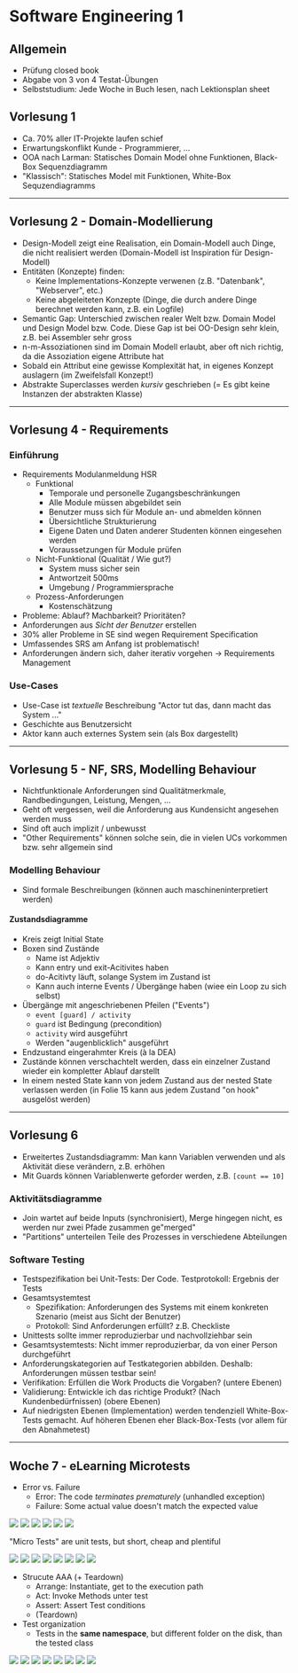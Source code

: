 # Software Engineering 1
## Allgemein
- Prüfung closed book
- Abgabe von 3 von 4 Testat-Übungen
- Selbststudium: Jede Woche in Buch lesen, nach Lektionsplan sheet

## Vorlesung 1
- Ca. 70% aller IT-Projekte laufen schief
- Erwartungskonflikt Kunde - Programmierer, ...
- OOA nach Larman: Statisches Domain Model ohne Funktionen, Black-Box Sequenzdiagramm
- "Klassisch": Statisches Model mit Funktionen, White-Box Sequzendiagramms

---
## Vorlesung 2 - Domain-Modellierung
- Design-Modell zeigt eine Realisation, ein Domain-Modell auch Dinge, die nicht realisiert werden (Domain-Modell ist Inspiration für Design-Modell)
- Entitäten (Konzepte) finden: 
    - Keine Implementations-Konzepte verwenen (z.B. "Datenbank", "Webserver", etc.)
    - Keine abgeleiteten Konzepte (Dinge, die durch andere Dinge berechnet werden kann, z.B. ein Logfile)
- Semantic Gap: Unterschied zwischen realer Welt bzw. Domain Model und Design Model bzw. Code. Diese Gap ist bei OO-Design sehr klein, z.B. bei Assembler sehr gross
- n-m-Assoziationen sind im Domain Modell erlaubt, aber oft nich richtig, da die Assoziation eigene Attribute hat
- Sobald ein Attribut eine gewisse Komplexität hat, in eigenes Konzept auslagern (im Zweifelsfall Konzept!)
- Abstrakte Superclasses werden *kursiv* geschrieben (= Es gibt keine Instanzen der abstrakten Klasse)

---
## Vorlesung 4 - Requirements
### Einführung
- Requirements Modulanmeldung HSR
    - Funktional
        - Temporale und personelle Zugangsbeschränkungen
        - Alle Module müssen abgebildet sein
        - Benutzer muss sich für Module an- und abmelden können
        - Übersichtliche Strukturierung
        - Eigene Daten und Daten anderer Studenten können eingesehen werden
        - Voraussetzungen für Module prüfen
    - Nicht-Funktional (Qualität / Wie gut?)
        - System muss sicher sein
        - Antwortzeit 500ms
        - Umgebung / Programmiersprache
    - Prozess-Anforderungen
        - Kostenschätzung
- Probleme: Ablauf? Machbarkeit? Prioritäten?
- Anforderungen aus *Sicht der Benutzer* erstellen
- 30% aller Probleme in SE sind wegen Requirement Specification
- Umfassendes SRS am Anfang ist problematisch!
- Anforderungen ändern sich, daher iterativ vorgehen -> Requirements Management

### Use-Cases
- Use-Case ist *textuelle* Beschreibung "Actor tut das, dann macht das System ..."
- Geschichte aus Benutzersicht
- Aktor kann auch externes System sein (als Box dargestellt)

---
## Vorlesung 5 - NF, SRS, Modelling Behaviour
- Nichtfunktionale Anforderungen sind Qualitätmerkmale, Randbedingungen, Leistung, Mengen, ...
- Geht oft vergessen, weil die Anforderung aus Kundensicht angesehen werden muss
- Sind oft auch implizit / unbewusst
- "Other Requirements" können solche sein, die in vielen UCs vorkommen bzw. sehr allgemein sind

### Modelling Behaviour
- Sind formale Beschreibungen (können auch maschineninterpretiert werden)
#### Zustandsdiagramme
- Kreis zeigt Initial State
- Boxen sind Zustände
    - Name ist Adjektiv
    - Kann entry und exit-Acitivites haben
    - do-Acitivty läuft, solange System im Zustand ist
    - Kann auch interne Events / Übergänge haben (wiee ein Loop zu sich selbst)
- Übergänge mit angeschriebenen Pfeilen ("Events")
    - `event [guard] / activity`
    - `guard` ist Bedingung (precondition)
    - `activity` wird ausgeführt
    - Werden "augenblicklich" ausgeführt
- Endzustand eingerahmter Kreis (à la DEA)
- Zustände können verschachtelt werden, dass ein einzelner Zustand wieder ein kompletter Ablauf darstellt
- In einem nested State kann von jedem Zustand aus der nested State verlassen werden (in Folie 15 kann aus jedem Zustand "on hook" ausgelöst werden)

---
## Vorlesung 6
- Erweitertes Zustandsdiagramm: Man kann Variablen verwenden und als Aktivität diese verändern, z.B. erhöhen
- Mit Guards können Variablenwerte geforder werden, z.B. `[count == 10]`

### Aktivitätsdiagramme
- Join wartet auf beide Inputs (synchronisiert), Merge hingegen nicht, es werden nur zwei Pfade zusammen ge"merged"
- "Partitions" unterteilen Teile des Prozesses in verschiedene Abteilungen

### Software Testing
- Testspezifikation bei Unit-Tests: Der Code. Testprotokoll: Ergebnis der Tests
- Gesamtsystemtest
    - Spezifikation: Anforderungen des Systems mit einem konkreten Szenario (meist aus Sicht der Benutzer)
    - Protokoll: Sind Anforderungen erfüllt? z.B. Checkliste
- Unittests sollte immer reproduzierbar und nachvollziehbar sein
- Gesamtsystemtests: Nicht immer reproduzierbar, da von einer Person durchgeführt
- Anforderungskategorien auf Testkategorien abbilden. Deshalb: Anforderungen müssen testbar sein!
- Verifikation: Erfüllen die Work Products die Vorgaben? (untere Ebenen)
- Validierung: Entwickle ich das richtige Produkt? (Nach Kundenbedürfnissen) (obere Ebenen)
- Auf niedrigsten Ebenen (Implementation) werden tendenziell White-Box-Tests gemacht. Auf höheren Ebenen eher Black-Box-Tests (vor allem für den Abnahmetest)

---
## Woche 7 - eLearning Microtests

- Error vs. Failure
    - Error: The code *terminates prematurely* (unhandled exception)
    - Failure: Some actual value doesn't match the expected value

![](img/elearning_microtests/img_1.png)
![](img/elearning_microtests/img_2.png)
![](img/elearning_microtests/img_3.png)
![](img/elearning_microtests/img_4.png)
![](img/elearning_microtests/img_5.png)
![](img/elearning_microtests/img_6.png)

"Micro Tests" are unit tests, but short, cheap and plentiful

![](img/elearning_microtests/img_7.png)
![](img/elearning_microtests/img_8.png)
![](img/elearning_microtests/img_9.png)
![](img/elearning_microtests/img_10.png)
![](img/elearning_microtests/img_11.png)
![](img/elearning_microtests/img_12.png)
![](img/elearning_microtests/img_13.png)
![](img/elearning_microtests/img_14.png)

- Strucute AAA (+ Teardown)
    - Arrange: Instantiate, get to the execution path
    - Act: Invoke Methods unter test
    - Assert: Assert Test conditions
    - (Teardown)
- Test organization
    - Tests in the **same namespace**, but different folder on the disk, than the tested class

![](img/elearning_microtests/img_15.png)
![](img/elearning_microtests/img_16.png)
![](img/elearning_microtests/img_17.png)
![](img/elearning_microtests/img_18.png)
![](img/elearning_microtests/img_19.png)
![](img/elearning_microtests/img_20.png)
![](img/elearning_microtests/img_21.png)
![](img/elearning_microtests/img_22.png)